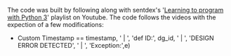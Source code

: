 The code was built by following along with sentdex's '[Learning to program with Python 3](https://www.youtube.com/playlist?list=PLQVvvaa0QuDeAams7fkdcwOGBpGdHpXln)' playlist on Youtube. The code follows the videos with the expection of a few modifications:

- Custom Timestamp == timestamp, ' | ', 'def ID:', dg_id, ' | ', 'DESIGN ERROR DETECTED', ' | ', 'Exception:',e)
